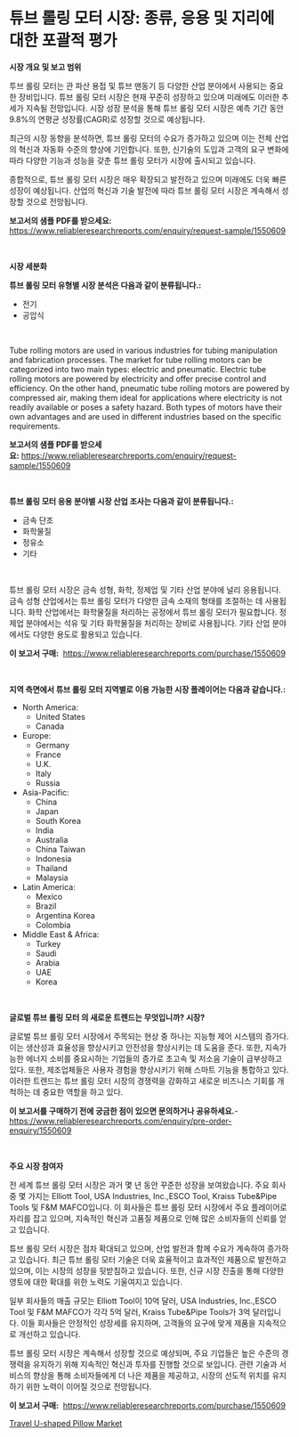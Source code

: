 <p><h1>튜브 롤링 모터 시장: 종류, 응용 및 지리에 대한 포괄적 평가</h1></p><p><strong>시장 개요 및 보고 범위</strong></p>
<p><p>투브 롤링 모터는 관 파산 용접 및 튜브 맨동기 등 다양한 산업 분야에서 사용되는 중요한 장비입니다. 튜브 롤링 모터 시장은 현재 꾸준히 성장하고 있으며 미래에도 이러한 추세가 지속될 전망입니다. 시장 성장 분석을 통해 튜브 롤링 모터 시장은 예측 기간 동안 9.8%의 연평균 성장률(CAGR)로 성장할 것으로 예상됩니다.</p><p>최근의 시장 동향을 분석하면, 튜브 롤링 모터의 수요가 증가하고 있으며 이는 전체 산업의 혁신과 자동화 수준의 향상에 기인합니다. 또한, 신기술의 도입과 고객의 요구 변화에 따라 다양한 기능과 성능을 갖춘 튜브 롤링 모터가 시장에 출시되고 있습니다.</p><p>종합적으로, 튜브 롤링 모터 시장은 매우 확장되고 발전하고 있으며 미래에도 더욱 빠른 성장이 예상됩니다. 산업의 혁신과 기술 발전에 따라 튜브 롤링 모터 시장은 계속해서 성장할 것으로 전망됩니다.</p></p>
<p><strong>보고서의 샘플 PDF를 받으세요:</strong> <a href="https://www.reliableresearchreports.com/enquiry/request-sample/1550609">https://www.reliableresearchreports.com/enquiry/request-sample/1550609</a></p>
<p>&nbsp;</p>
<p><strong>시장 세분화</strong></p>
<p><strong>튜브 롤링 모터 유형별 시장 분석은 다음과 같이 분류됩니다.:</strong></p>
<p><ul><li>전기</li><li>공압식</li></ul></p>
<p>&nbsp;</p>
<p><p>Tube rolling motors are used in various industries for tubing manipulation and fabrication processes. The market for tube rolling motors can be categorized into two main types: electric and pneumatic. Electric tube rolling motors are powered by electricity and offer precise control and efficiency. On the other hand, pneumatic tube rolling motors are powered by compressed air, making them ideal for applications where electricity is not readily available or poses a safety hazard. Both types of motors have their own advantages and are used in different industries based on the specific requirements.</p></p>
<p><strong>보고서의 샘플 PDF를 받으세요:</strong>&nbsp;<a href="https://www.reliableresearchreports.com/enquiry/request-sample/1550609">https://www.reliableresearchreports.com/enquiry/request-sample/1550609</a></p>
<p>&nbsp;</p>
<p><strong> 튜브 롤링 모터 응용 분야별 시장 산업 조사는 다음과 같이 분류됩니다.:</strong></p>
<p><ul><li>금속 단조</li><li>화학물질</li><li>정유소</li><li>기타</li></ul></p>
<p>&nbsp;</p>
<p><p>튜브 롤링 모터 시장은 금속 성형, 화학, 정제업 및 기타 산업 분야에 널리 응용됩니다. 금속 성형 산업에서는 튜브 롤링 모터가 다양한 금속 소재의 형태를 조절하는 데 사용됩니다. 화학 산업에서는 화학물질을 처리하는 공정에서 튜브 롤링 모터가 필요합니다. 정제업 분야에서는 석유 및 기타 화학물질을 처리하는 장비로 사용됩니다. 기타 산업 분야에서도 다양한 용도로 활용되고 있습니다.</p></p>
<p><strong>이 보고서 구매:</strong>&nbsp; <a href="https://www.reliableresearchreports.com/purchase/1550609">https://www.reliableresearchreports.com/purchase/1550609</a></p>
<p>&nbsp;</p>
<p><strong>지역 측면에서 튜브 롤링 모터 지역별로 이용 가능한 시장 플레이어는 다음과 같습니다.:</strong></p>
<p><ul>
    <li>
        North America:
        <ul>
            <li>United States</li>
            <li>Canada</li>
        </ul>
    </li>
    <li>
        Europe:
        <ul>
            <li>Germany</li>
            <li>France</li>
            <li>U.K.</li>
            <li>Italy</li>
            <li>Russia</li>
        </ul>
    </li>
    <li>
        Asia-Pacific:
        <ul>
            <li>China</li>
            <li>Japan</li>
            <li>South Korea</li>
            <li>India</li>
            <li>Australia</li>
            <li>China Taiwan</li>
            <li>Indonesia</li>
            <li>Thailand</li>
            <li>Malaysia</li>
        </ul>
    </li>
    <li>
        Latin America:
        <ul>
            <li>Mexico</li>
            <li>Brazil</li>
            <li>Argentina Korea</li>
            <li>Colombia</li>
        </ul>
    </li>
    <li>
        Middle East & Africa:
        <ul>
            <li>Turkey</li>
            <li>Saudi</li>
            <li>Arabia</li>
            <li>UAE</li>
            <li>Korea</li>
        </ul>
    </li>
    </ul></p>
<p>&nbsp;</p>
<p><strong>글로벌 튜브 롤링 모터 의 새로운 트렌드는 무엇입니까? 시장?</strong></p>
<p><p>글로벌 튜브 롤링 모터 시장에서 주목되는 현상 중 하나는 지능형 제어 시스템의 증가다. 이는 생산성과 효율성을 향상시키고 안전성을 향상시키는 데 도움을 준다. 또한, 지속가능한 에너지 소비를 중요시하는 기업들의 증가로 초고속 및 저소음 기술이 급부상하고 있다. 또한, 제조업체들은 사용자 경험을 향상시키기 위해 스마트 기능을 통합하고 있다. 이러한 트렌드는 튜브 롤링 모터 시장의 경쟁력을 강화하고 새로운 비즈니스 기회를 개척하는 데 중요한 역할을 하고 있다.</p></p>
<p><strong>이 보고서를 구매하기 전에 궁금한 점이 있으면 문의하거나 공유하세요.</strong>- <a href="https://www.reliableresearchreports.com/enquiry/pre-order-enquiry/1550609">https://www.reliableresearchreports.com/enquiry/pre-order-enquiry/1550609</a></p>
<p>&nbsp;</p>
<p><strong>주요 시장 참여자</strong></p>
<p><p>전 세계 튜브 롤링 모터 시장은 과거 몇 년 동안 꾸준한 성장을 보여왔습니다. 주요 회사 중 몇 가지는 Elliott Tool, USA Industries, Inc.,ESCO Tool, Kraiss Tube&Pipe Tools 및 F&M MAFCO입니다. 이 회사들은 튜브 롤링 모터 시장에서 주요 플레이어로 자리를 잡고 있으며, 지속적인 혁신과 고품질 제품으로 인해 많은 소비자들의 신뢰를 얻고 있습니다.</p><p>튜브 롤링 모터 시장은 점차 확대되고 있으며, 산업 발전과 함께 수요가 계속하여 증가하고 있습니다. 최근 튜브 롤링 모터 기술은 더욱 효율적이고 효과적인 제품으로 발전하고 있으며, 이는 시장의 성장을 뒷받침하고 있습니다. 또한, 신규 시장 진출을 통해 다양한 영토에 대한 확대를 위한 노력도 기울여지고 있습니다.</p><p>일부 회사들의 매출 규모는 Elliott Tool이 10억 달러, USA Industries, Inc.,ESCO Tool 및 F&M MAFCO가 각각 5억 달러, Kraiss Tube&Pipe Tools가 3억 달러입니다. 이들 회사들은 안정적인 성장세를 유지하며, 고객들의 요구에 맞게 제품을 지속적으로 개선하고 있습니다.</p><p>튜브 롤링 모터 시장은 계속해서 성장할 것으로 예상되며, 주요 기업들은 높은 수준의 경쟁력을 유지하기 위해 지속적인 혁신과 투자를 진행할 것으로 보입니다. 관련 기술과 서비스의 향상을 통해 소비자들에게 더 나은 제품을 제공하고, 시장의 선도적 위치를 유지하기 위한 노력이 이어질 것으로 전망됩니다.</p></p>
<p><strong>이 보고서 구매:</strong>&nbsp;&nbsp;<a href="https://www.reliableresearchreports.com/purchase/1550609">https://www.reliableresearchreports.com/purchase/1550609</a></p>
<p><p><a href="https://github.com/CliffMedina6/Market-Research-Report-List-4/blob/main/travel-u-shaped-pillow-market.md">Travel U-shaped Pillow Market</a></p></p>
